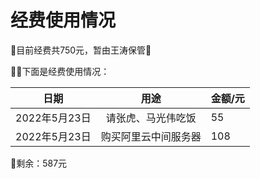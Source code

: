 # 经费使用情况

💎目前经费共750元，暂由王涛保管💎


👻👻下面是经费使用情况：

|   日期             | 用途                |     金额/元    |
| :----------------: | :----------------: |:---------------|
|   2022年5月23日    | 请张虎、马光伟吃饭   |     55         |
|   2022年5月23日    | 购买阿里云中间服务器 |     108        |






🔑剩余：587元